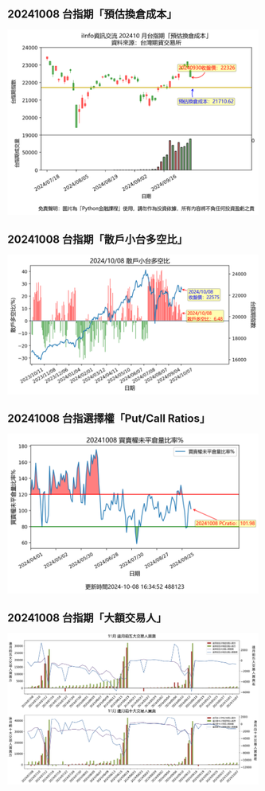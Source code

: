 ## 20241008 台指期「預估換倉成本」
![](images/txfcost.png)

## 20241008 台指期「散戶小台多空比」
![](images/bbiri.png)

## 20241008 台指選擇權「Put/Call Ratios」
![](images/pcratio.png)

## 20241008 台指期「大額交易人」
![](images/blocktrade.png)

